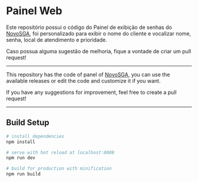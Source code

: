 # Painel Web

Este repositório possui o código do Painel de exibição de senhas do [NovoSGA](http://github.com/novosga/novosga), foi personalizado para exibir o nome do cliente e vocalizar nome, senha, local de atendimento e prioridade.

Caso possua alguma sugestão de melhoria, fique a vontade de criar um pull request!

---

This repository has the code of panel of [NovoSGA](http://github.com/novosga/novosga), you can use the available releases or edit the code and customize it if you want.

If you have any suggestions for improvement, feel free to create a pull request!

---

## Build Setup

```bash
# install dependencies
npm install

# serve with hot reload at localhost:8080
npm run dev

# build for production with minification
npm run build
```
